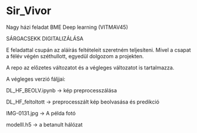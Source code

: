 # Sir_Vivor

Nagy házi feladat BME Deep learning (VITMAV45)

SÁRGACSEKK DIGITALIZÁLÁSA

E feladattal csupán az aláírás feltételeit szeretném teljesíteni. Mivel a csapat a félév végén széthullott, egyedül dolgozom a projekten.

A repo az előzetes változatot és a végleges változatot is tartalmazza.



A végleges verzió fáljjai:



DL_HF_BEOLV.ipynb -> kép preprocesszálása

DL_HF_feltoltott -> preprocesszált kép beolvasása és predikció

IMG-0131.jpg -> A példa fotó

modelll.h5 -> a betanult hálózat

